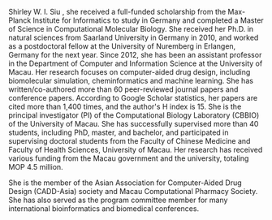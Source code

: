 Shirley W. I. Siu , she received a full-funded scholarship from the Max-Planck Institute for Informatics to study in Germany and completed a Master of Science in Computational Molecular Biology. She received her Ph.D. in natural sciences from Saarland University in Germany in 2010, and worked as a postdoctoral fellow at the University of Nuremberg in Erlangen, Germany for the next year. Since 2012, she has been an assistant professor in the Department of Computer and Information Science at the University of Macau. Her research focuses on computer-aided drug design, including biomolecular simulation, cheminformatics and machine learning. She has written/co-authored more than 60 peer-reviewed journal papers and conference papers. According to Google Scholar statistics, her papers are cited more than 1,400 times, and the author's H index is 15. She is the principal investigator (PI) of the Computational Biology Laboratory (CBBIO) of the University of Macau. She has successfully supervised more than 40 students, including PhD, master, and bachelor, and participated in supervising doctoral students from the Faculty of Chinese Medicine and Faculty of Health Sciences, University of Macau. Her research has received various funding from the Macau government and the university, totaling MOP 4.5 million. 

She is the member of the Asian Association for Computer-Aided Drug Design (CADD-Asia) society and Macau Computational Pharmacy Society. She has also served as the program committee member for many international bioinformatics and biomedical conferences.

